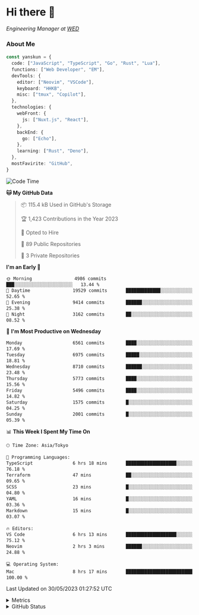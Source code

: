 # Hi there&nbsp;:wave:

<!-- ![Alt text](https://spotify-recently-played-readme.vercel.app/api?user=31kynbuubkiu3r4qh4hjuaglhfay) -->

_Engineering Manager at [WED](https://github.com/wedinc)_

### About Me

```ts
const yanskun = {
  code: ["JavaScript", "TypeScript", "Go", "Rust", "Lua"],
  functions: ["Web Developer", "EM"],
  devTools: {
    editor: ["Neovim", "VSCode"],
    keyboard: "HHKB",
    misc: ["tmux", "Copilot"],
  },
  technologies: {
    webFront: {
      js: ["Nuxt.js", "React"],
    },
    backEnd: {
      go: ["Echo"],
    },
    learning: ["Rust", "Deno"],
  },
  mostFavirite: "GitHub",
}
```

<!--START_SECTION:waka-->
![Code Time](http://img.shields.io/badge/Code%20Time-317%20hrs%202%20mins-blue)

**🐱 My GitHub Data** 

> 📦 115.4 kB Used in GitHub's Storage 
 > 
> 🏆 1,423 Contributions in the Year 2023
 > 
> 💼 Opted to Hire
 > 
> 📜 89 Public Repositories 
 > 
> 🔑 3 Private Repositories 
 > 
**I'm an Early 🐤** 

```text
🌞 Morning                4986 commits        ███░░░░░░░░░░░░░░░░░░░░░░   13.44 % 
🌆 Daytime                19529 commits       █████████████░░░░░░░░░░░░   52.65 % 
🌃 Evening                9414 commits        ██████░░░░░░░░░░░░░░░░░░░   25.38 % 
🌙 Night                  3162 commits        ██░░░░░░░░░░░░░░░░░░░░░░░   08.52 % 
```
📅 **I'm Most Productive on Wednesday** 

```text
Monday                   6561 commits        ████░░░░░░░░░░░░░░░░░░░░░   17.69 % 
Tuesday                  6975 commits        █████░░░░░░░░░░░░░░░░░░░░   18.81 % 
Wednesday                8710 commits        ██████░░░░░░░░░░░░░░░░░░░   23.48 % 
Thursday                 5773 commits        ████░░░░░░░░░░░░░░░░░░░░░   15.56 % 
Friday                   5496 commits        ████░░░░░░░░░░░░░░░░░░░░░   14.82 % 
Saturday                 1575 commits        █░░░░░░░░░░░░░░░░░░░░░░░░   04.25 % 
Sunday                   2001 commits        █░░░░░░░░░░░░░░░░░░░░░░░░   05.39 % 
```


📊 **This Week I Spent My Time On** 

```text
🕑︎ Time Zone: Asia/Tokyo

💬 Programming Languages: 
TypeScript               6 hrs 18 mins       ███████████████████░░░░░░   76.18 % 
Terraform                47 mins             ██░░░░░░░░░░░░░░░░░░░░░░░   09.65 % 
SCSS                     23 mins             █░░░░░░░░░░░░░░░░░░░░░░░░   04.80 % 
YAML                     16 mins             █░░░░░░░░░░░░░░░░░░░░░░░░   03.36 % 
Markdown                 15 mins             █░░░░░░░░░░░░░░░░░░░░░░░░   03.07 % 

🔥 Editors: 
VS Code                  6 hrs 13 mins       ███████████████████░░░░░░   75.12 % 
Neovim                   2 hrs 3 mins        ██████░░░░░░░░░░░░░░░░░░░   24.88 % 

💻 Operating System: 
Mac                      8 hrs 17 mins       █████████████████████████   100.00 % 
```


 Last Updated on 30/05/2023 01:27:52 UTC
<!--END_SECTION:waka-->

<details>
  <summary>Metrics</summary>
  <img src="https://github.com/yanskun/yanskun/blob/main/github-metrics.svg" alt="Metrics">
</details>

<details>
  <summary>GitHub Status</summary>
  <picture>
    <source media="(prefers-color-scheme: dark)" srcset="https://raw.githubusercontent.com/yanskun/yanskun/master/profile-summary-card-output/nord_dark/0-profile-details.svg">
   <img src="https://raw.githubusercontent.com/yanskun/yanskun/master/profile-summary-card-output/default/0-profile-details.svg">
  </picture>
  <br>
  <picture>
    <source media="(prefers-color-scheme: dark)" srcset="https://raw.githubusercontent.com/yanskun/yanskun/master/profile-summary-card-output/nord_dark/1-repos-per-language.svg">
   <img src="https://raw.githubusercontent.com/yanskun/yanskun/master/profile-summary-card-output/default/1-repos-per-language.svg">
  </picture>
  <picture>
    <source media="(prefers-color-scheme: dark)" srcset="https://raw.githubusercontent.com/yanskun/yanskun/master/profile-summary-card-output/nord_dark/2-most-commit-language.svg">
   <img src="https://raw.githubusercontent.com/yanskun/yanskun/master/profile-summary-card-output/default/2-most-commit-language.svg">
  </picture>
  <br>
  <picture>
    <source media="(prefers-color-scheme: dark)" srcset="https://raw.githubusercontent.com/yanskun/yanskun/master/profile-summary-card-output/nord_dark/3-stats.svg">
   <img src="https://raw.githubusercontent.com/yanskun/yanskun/master/profile-summary-card-output/default/3-stats.svg">
  </picture>
  <picture>
    <source media="(prefers-color-scheme: dark)" srcset="https://raw.githubusercontent.com/yanskun/yanskun/master/profile-summary-card-output/nord_dark/4-productive-time.svg">
   <img src="https://raw.githubusercontent.com/yanskun/yanskun/master/profile-summary-card-output/default/4-productive-time.svg">
  </picture>
</details>
